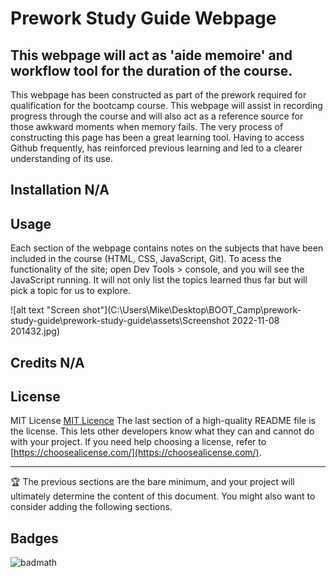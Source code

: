# Prework Study Guide Webpage

## This webpage will act as 'aide memoire' and workflow tool for the duration of the course.

This webpage has been constructed as part of the prework required for qualification for the bootcamp course.
This webpage will assist in recording progress through the course and will also act as a reference source for those awkward moments when memory fails.
The very process of constructing this page has been a great learning tool. Having to access Github frequently, has reinforced previous learning and led to a clearer understanding of its use.






## Installation N/A

## Usage

Each section of the webpage contains notes on the subjects that have been included in the course (HTML, CSS, JavaScript, Git).
To acess the functionality of the site; open Dev Tools > console, and you will see the JavaScript running. It will not only list the topics learned thus far but will pick a topic for us to explore.

![alt text "Screen shot"](C:\Users\Mike\Desktop\BOOT_Camp\prework-study-guide\prework-study-guide\assets\Screenshot 2022-11-08 201432.jpg)

## Credits N/A


## License

MIT License 
[MIT Licence](LICENCE)
The last section of a high-quality README file is the license. This lets other developers know what they can and cannot do with your project. If you need help choosing a license, refer to [https://choosealicense.com/](https://choosealicense.com/).

---

🏆 The previous sections are the bare minimum, and your project will ultimately determine the content of this document. You might also want to consider adding the following sections.

## Badges

![badmath](https://img.shields.io/github/languages/top/nielsenjared/badmath)



